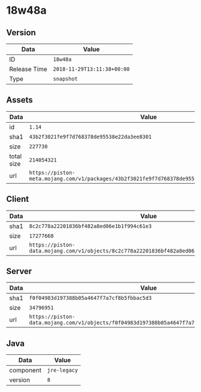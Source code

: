 # 18w48a

## Version

|**Data**        | **Value**                 |
|----------------|-------------------------|
| ID   | ```18w48a```   |
| Release Time   | ```2018-11-29T13:11:38+00:00```   |
| Type   | ```snapshot```   |

## Assets

|**Data**        | **Value**                 |
|----------------|-------------------------|
| id   | ```1.14```   |
| sha1   | ```43b2f3021fe9f7d768378de95538e22da3ee8301```   |
| size   | ```227730```   |
| total size  | ```214054321```  |
| url       | ```https://piston-meta.mojang.com/v1/packages/43b2f3021fe9f7d768378de95538e22da3ee8301/1.14.json``` |

## Client

|**Data**        | **Value**                 |
|----------------|-------------------------|
| sha1   | ```8c2c778a22201836bf482a8ed06e1b1f994c61e3```   |
| size   | ```17277668```   |
| url       | ```https://piston-data.mojang.com/v1/objects/8c2c778a22201836bf482a8ed06e1b1f994c61e3/client.jar``` |

## Server

|**Data**        | **Value**                 |
|----------------|-------------------------|
| sha1   | ```f0f04983d197388b05a4647f7a7cf8b5fbbac5d3```   |
| size   | ```34796951```   |
| url       | ```https://piston-data.mojang.com/v1/objects/f0f04983d197388b05a4647f7a7cf8b5fbbac5d3/server.jar``` |

## Java

|**Data**        | **Value**                 |
|----------------|-------------------------|
| component   | ```jre-legacy```   |
| version   | ```8```   |
